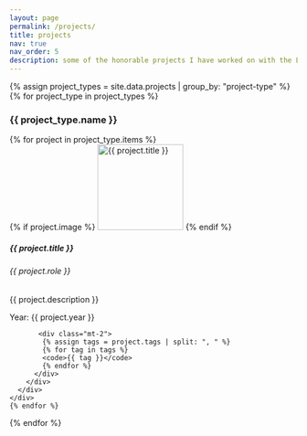 ```yaml
---
layout: page
permalink: /projects/
title: projects
nav: true
nav_order: 5
description: some of the honorable projects I have worked on with the Lebanese government and in my university.
---
```


 

<div class="container">
  {% assign project_types = site.data.projects | group_by: "project-type" %}
  {% for project_type in project_types %}
  <h3 >{{ project_type.name }}</h3>
  <div class="row">
    {% for project in project_type.items %}
    <div class="col-md-12 mb-4">
      <div class="card">
        {% if project.image %}
        <img src="{{ site.url }}/{{ site.baseurl }}/{{ project.image }}" class="card-img-top float-left mr-3 mb-3" alt="{{ project.title }}" style="width:150px;">
        {% endif %}
        <div class="card-body">
          <h5 class="card-title">{{ project.title }}</h5>
          <h6 class="card-subtitle mb-2 text-muted">{{ project.role }}</h6>
          <p class="card-text">{{ project.description }}</p>
        </div>
        <div class="card-footer">
          <div class="year mb-2">Year: {{ project.year }}</div>
          
           <div class="mt-2">
            {% assign tags = project.tags | split: ", " %}
            {% for tag in tags %}
            <code>{{ tag }}</code>
            {% endfor %}
          </div>
        </div>
      </div>
    </div>
    {% endfor %}
  </div>
  {% endfor %}
</div>
 